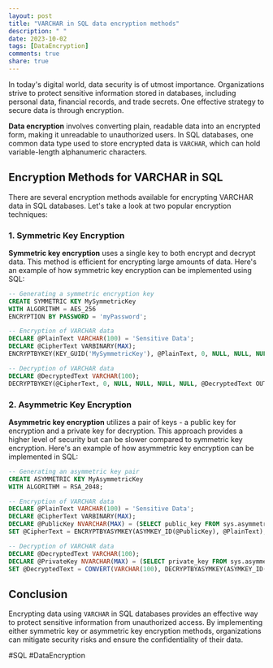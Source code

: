 ```yaml
---
layout: post
title: "VARCHAR in SQL data encryption methods"
description: " "
date: 2023-10-02
tags: [DataEncryption]
comments: true
share: true
---
```


In today's digital world, data security is of utmost importance. Organizations strive to protect sensitive information stored in databases, including personal data, financial records, and trade secrets. One effective strategy to secure data is through encryption.

**Data encryption** involves converting plain, readable data into an encrypted form, making it unreadable to unauthorized users. In SQL databases, one common data type used to store encrypted data is `VARCHAR`, which can hold variable-length alphanumeric characters.

## Encryption Methods for VARCHAR in SQL

There are several encryption methods available for encrypting VARCHAR data in SQL databases. Let's take a look at two popular encryption techniques:

### 1. Symmetric Key Encryption

**Symmetric key encryption** uses a single key to both encrypt and decrypt data. This method is efficient for encrypting large amounts of data. Here's an example of how symmetric key encryption can be implemented using SQL:

```sql
-- Generating a symmetric encryption key
CREATE SYMMETRIC KEY MySymmetricKey
WITH ALGORITHM = AES_256
ENCRYPTION BY PASSWORD = 'myPassword';

-- Encryption of VARCHAR data
DECLARE @PlainText VARCHAR(100) = 'Sensitive Data';
DECLARE @CipherText VARBINARY(MAX);
ENCRYPTBYKEY(KEY_GUID('MySymmetricKey'), @PlainText, 0, NULL, NULL, NULL, @CipherText OUTPUT);

-- Decryption of VARCHAR data
DECLARE @DecryptedText VARCHAR(100);
DECRYPTBYKEY(@CipherText, 0, NULL, NULL, NULL, NULL, @DecryptedText OUTPUT);
```

### 2. Asymmetric Key Encryption

**Asymmetric key encryption** utilizes a pair of keys - a public key for encryption and a private key for decryption. This approach provides a higher level of security but can be slower compared to symmetric key encryption. Here's an example of how asymmetric key encryption can be implemented in SQL:

```sql
-- Generating an asymmetric key pair
CREATE ASYMMETRIC KEY MyAsymmetricKey
WITH ALGORITHM = RSA_2048;

-- Encryption of VARCHAR data
DECLARE @PlainText VARCHAR(100) = 'Sensitive Data';
DECLARE @CipherText VARBINARY(MAX);
DECLARE @PublicKey NVARCHAR(MAX) = (SELECT public_key FROM sys.asymmetric_keys WHERE name = 'MyAsymmetricKey');
SET @CipherText = ENCRYPTBYASYMKEY(ASYMKEY_ID(@PublicKey), @PlainText);

-- Decryption of VARCHAR data
DECLARE @DecryptedText VARCHAR(100);
DECLARE @PrivateKey NVARCHAR(MAX) = (SELECT private_key FROM sys.asymmetric_keys WHERE name = 'MyAsymmetricKey');
SET @DecryptedText = CONVERT(VARCHAR(100), DECRYPTBYASYMKEY(ASYMKEY_ID(@PrivateKey), @CipherText));
```

## Conclusion

Encrypting data using `VARCHAR` in SQL databases provides an effective way to protect sensitive information from unauthorized access. By implementing either symmetric key or asymmetric key encryption methods, organizations can mitigate security risks and ensure the confidentiality of their data.

#SQL #DataEncryption
